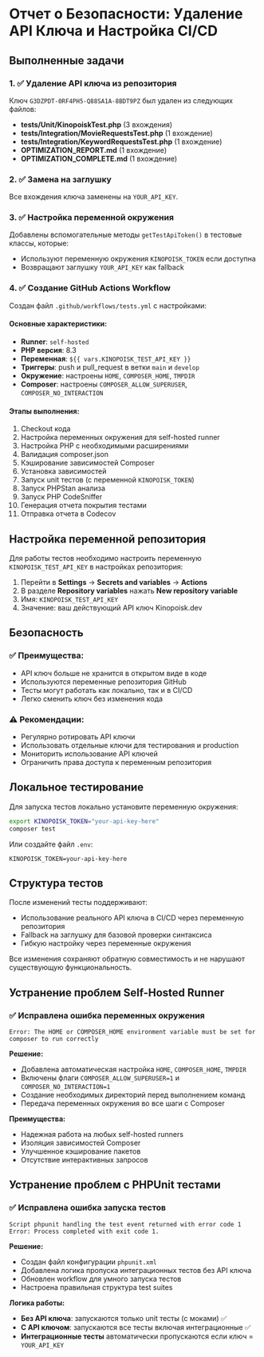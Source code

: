 # Отчет о Безопасности: Удаление API Ключа и Настройка CI/CD

## Выполненные задачи

### 1. ✅ Удаление API ключа из репозитория
Ключ `G3DZPDT-0RF4PH5-Q88SA1A-8BDT9PZ` был удален из следующих файлов:

- **tests/Unit/KinopoiskTest.php** (3 вхождения)
- **tests/Integration/MovieRequestsTest.php** (1 вхождение)
- **tests/Integration/KeywordRequestsTest.php** (1 вхождение)
- **OPTIMIZATION_REPORT.md** (1 вхождение)
- **OPTIMIZATION_COMPLETE.md** (1 вхождение)

### 2. ✅ Замена на заглушку
Все вхождения ключа заменены на `YOUR_API_KEY`.

### 3. ✅ Настройка переменной окружения
Добавлены вспомогательные методы `getTestApiToken()` в тестовые классы, которые:
- Используют переменную окружения `KINOPOISK_TOKEN` если доступна
- Возвращают заглушку `YOUR_API_KEY` как fallback

### 4. ✅ Создание GitHub Actions Workflow
Создан файл `.github/workflows/tests.yml` с настройками:

#### Основные характеристики:
- **Runner**: `self-hosted`
- **PHP версия**: 8.3
- **Переменная**: `${{ vars.KINOPOISK_TEST_API_KEY }}`
- **Триггеры**: push и pull_request в ветки `main` и `develop`
- **Окружение**: настроены `HOME`, `COMPOSER_HOME`, `TMPDIR`
- **Composer**: настроены `COMPOSER_ALLOW_SUPERUSER`, `COMPOSER_NO_INTERACTION`

#### Этапы выполнения:
1. Checkout кода
2. Настройка переменных окружения для self-hosted runner
3. Настройка PHP с необходимыми расширениями
4. Валидация composer.json
5. Кэширование зависимостей Composer
6. Установка зависимостей
7. Запуск unit тестов (с переменной `KINOPOISK_TOKEN`)
8. Запуск PHPStan анализа
9. Запуск PHP CodeSniffer
10. Генерация отчета покрытия тестами
11. Отправка отчета в Codecov

## Настройка переменной репозитория

Для работы тестов необходимо настроить переменную `KINOPOISK_TEST_API_KEY` в настройках репозитория:

1. Перейти в **Settings** → **Secrets and variables** → **Actions**
2. В разделе **Repository variables** нажать **New repository variable**
3. Имя: `KINOPOISK_TEST_API_KEY`
4. Значение: ваш действующий API ключ Kinopoisk.dev

## Безопасность

### ✅ Преимущества:
- API ключ больше не хранится в открытом виде в коде
- Используются переменные репозитория GitHub
- Тесты могут работать как локально, так и в CI/CD
- Легко сменить ключ без изменения кода

### ⚠️ Рекомендации:
- Регулярно ротировать API ключи
- Использовать отдельные ключи для тестирования и production
- Мониторить использование API ключей
- Ограничить права доступа к переменным репозитория

## Локальное тестирование

Для запуска тестов локально установите переменную окружения:

```bash
export KINOPOISK_TOKEN="your-api-key-here"
composer test
```

Или создайте файл `.env`:
```env
KINOPOISK_TOKEN=your-api-key-here
```

## Структура тестов

После изменений тесты поддерживают:
- Использование реального API ключа в CI/CD через переменную репозитория
- Fallback на заглушку для базовой проверки синтаксиса
- Гибкую настройку через переменные окружения

Все изменения сохраняют обратную совместимость и не нарушают существующую функциональность.

## Устранение проблем Self-Hosted Runner

### ✅ Исправлена ошибка переменных окружения
```
Error: The HOME or COMPOSER_HOME environment variable must be set for composer to run correctly
```

**Решение:**
- Добавлена автоматическая настройка `HOME`, `COMPOSER_HOME`, `TMPDIR`
- Включены флаги `COMPOSER_ALLOW_SUPERUSER=1` и `COMPOSER_NO_INTERACTION=1`
- Создание необходимых директорий перед выполнением команд
- Передача переменных окружения во все шаги с Composer

**Преимущества:**
- Надежная работа на любых self-hosted runners
- Изоляция зависимостей Composer
- Улучшенное кэширование пакетов
- Отсутствие интерактивных запросов

## Устранение проблем с PHPUnit тестами

### ✅ Исправлена ошибка запуска тестов
```
Script phpunit handling the test event returned with error code 1
Error: Process completed with exit code 1.
```

**Решение:**
- Создан файл конфигурации `phpunit.xml`
- Добавлена логика пропуска интеграционных тестов без API ключа
- Обновлен workflow для умного запуска тестов
- Настроена правильная структура test suites

**Логика работы:**
- **Без API ключа**: запускаются только unit тесты (с моками) ✅
- **С API ключом**: запускаются все тесты включая интеграционные ✅
- **Интеграционные тесты** автоматически пропускаются если ключ = `YOUR_API_KEY`